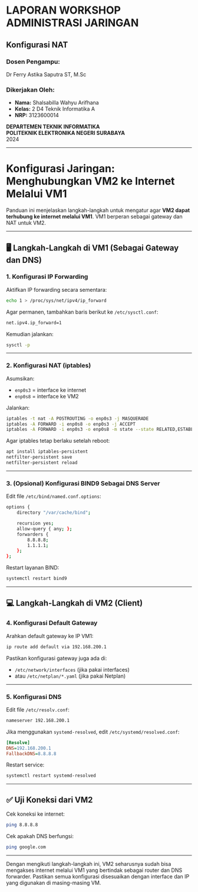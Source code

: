 # **LAPORAN WORKSHOP ADMINISTRASI JARINGAN**

## **Konfigurasi NAT**

### **Dosen Pengampu:**
Dr Ferry Astika Saputra ST, M.Sc

### **Dikerjakan Oleh:**
- **Nama:** Shalsabilla Wahyu Arifhana  
- **Kelas:** 2 D4 Teknik Informatika A  
- **NRP:** 3123600014  

**DEPARTEMEN TEKNIK INFORMATIKA**  
**POLITEKNIK ELEKTRONIKA NEGERI SURABAYA**  
2024

---

# **Konfigurasi Jaringan: Menghubungkan VM2 ke Internet Melalui VM1**

Panduan ini menjelaskan langkah-langkah untuk mengatur agar **VM2 dapat terhubung ke internet melalui VM1**. VM1 berperan sebagai gateway dan NAT untuk VM2.

---

## 🖥️ **Langkah-Langkah di VM1 (Sebagai Gateway dan DNS)**

### **1. Konfigurasi IP Forwarding**

Aktifkan IP forwarding secara sementara:

```bash
echo 1 > /proc/sys/net/ipv4/ip_forward
```

Agar permanen, tambahkan baris berikut ke `/etc/sysctl.conf`:

```bash
net.ipv4.ip_forward=1
```

Kemudian jalankan:

```bash
sysctl -p
```

---

### **2. Konfigurasi NAT (iptables)**

Asumsikan:
- `enp0s3` = interface ke internet
- `enp0s8` = interface ke VM2

Jalankan:

```bash
iptables -t nat -A POSTROUTING -o enp0s3 -j MASQUERADE
iptables -A FORWARD -i enp0s8 -o enp0s3 -j ACCEPT
iptables -A FORWARD -i enp0s3 -o enp0s8 -m state --state RELATED,ESTABLISHED -j ACCEPT
```

Agar iptables tetap berlaku setelah reboot:

```bash
apt install iptables-persistent
netfilter-persistent save
netfilter-persistent reload
```

---

### **3. (Opsional) Konfigurasi BIND9 Sebagai DNS Server**

Edit file `/etc/bind/named.conf.options`:

```bash
options {
    directory "/var/cache/bind";

    recursion yes;
    allow-query { any; };
    forwarders {
        8.8.8.8;
        1.1.1.1;
    };
};
```

Restart layanan BIND:

```bash
systemctl restart bind9
```

---

## 💻 **Langkah-Langkah di VM2 (Client)**

### **4. Konfigurasi Default Gateway**

Arahkan default gateway ke IP VM1:

```bash
ip route add default via 192.168.200.1
```

Pastikan konfigurasi gateway juga ada di:
- `/etc/network/interfaces` (jika pakai interfaces)
- atau `/etc/netplan/*.yaml` (jika pakai Netplan)

---

### **5. Konfigurasi DNS**

Edit file `/etc/resolv.conf`:

```bash
nameserver 192.168.200.1
```

Jika menggunakan `systemd-resolved`, edit `/etc/systemd/resolved.conf`:

```ini
[Resolve]
DNS=192.168.200.1
FallbackDNS=8.8.8.8
```

Restart service:

```bash
systemctl restart systemd-resolved
```

---

## ✅ **Uji Koneksi dari VM2**

Cek koneksi ke internet:

```bash
ping 8.8.8.8
```

Cek apakah DNS berfungsi:

```bash
ping google.com
```

---

Dengan mengikuti langkah-langkah ini, VM2 seharusnya sudah bisa mengakses internet melalui VM1 yang bertindak sebagai router dan DNS forwarder. Pastikan semua konfigurasi disesuaikan dengan interface dan IP yang digunakan di masing-masing VM.

